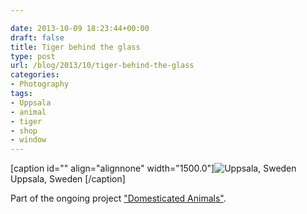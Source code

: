 ```yaml
---

date: 2013-10-09 18:23:44+00:00
draft: false
title: Tiger behind the glass
type: post
url: /blog/2013/10/tiger-behind-the-glass
categories:
- Photography
tags:
- Uppsala
- animal
- tiger
- shop
- window
---
```


[caption id="" align="alignnone" width="1500.0"]![ Uppsala, Sweden ](/images/2013-10-09-201310tiger-behind-the-glass/20131007-R0000781.jpg)
 Uppsala, Sweden [/caption] 
  



Part of the ongoing project ["Domesticated Animals"](/domesticated-animals).  

